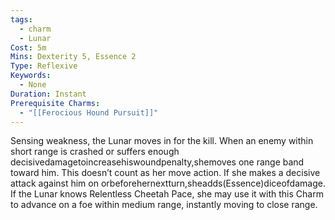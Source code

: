 ```yaml
---
tags:
  - charm
  - Lunar
Cost: 5m
Mins: Dexterity 5, Essence 2
Type: Reflexive
Keywords:
  - None
Duration: Instant
Prerequisite Charms:
  - "[[Ferocious Hound Pursuit]]"
---
```

Sensing weakness, the Lunar moves in for the kill. When an enemy within short range is crashed or suffers enough decisivedamagetoincreasehiswoundpenalty,shemoves one range band toward him. This doesn’t count as her move action. If she makes a decisive attack against him on orbeforehernextturn,sheadds(Essence)diceofdamage. If the Lunar knows Relentless Cheetah Pace, she may use it with this Charm to advance on a foe within medium range, instantly moving to close range.